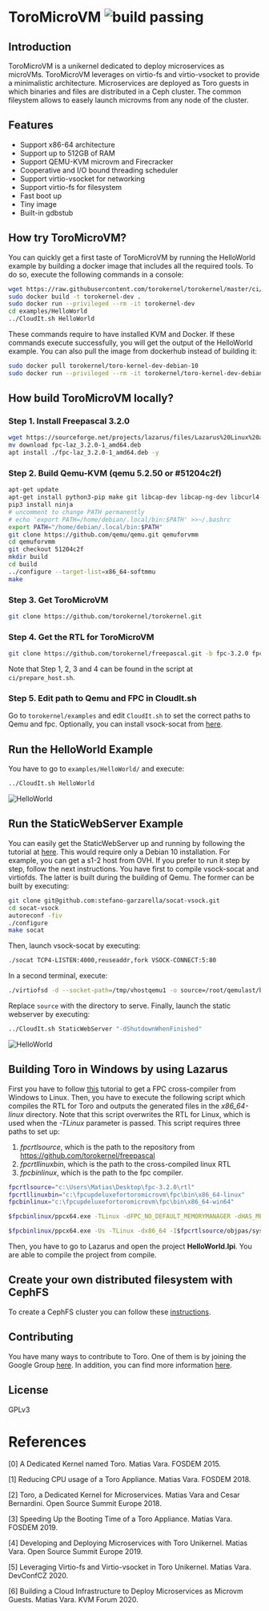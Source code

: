 # ToroMicroVM ![build passing](https://api.travis-ci.org/torokernel/torokernel.svg?branch=master)
## Introduction
ToroMicroVM is a unikernel dedicated to deploy microservices as microVMs. ToroMicroVM leverages on virtio-fs and virtio-vsocket to provide a minimalistic architecture. Microservices are deployed as Toro guests in which binaries and files are distributed in a Ceph cluster. The common fileystem allows to easely launch microvms from any node of the cluster.

## Features
* Support x86-64 architecture
* Support up to 512GB of RAM
* Support QEMU-KVM microvm and Firecracker
* Cooperative and I/O bound threading scheduler
* Support virtio-vsocket for networking
* Support virtio-fs for filesystem
* Fast boot up
* Tiny image
* Built-in gdbstub

## How try ToroMicroVM?
You can quickly get a first taste of ToroMicroVM by running the HelloWorld example by building a docker image that includes all the required tools. To do so, execute the following commands in a console:

```bash
wget https://raw.githubusercontent.com/torokernel/torokernel/master/ci/Dockerfile
sudo docker build -t torokernel-dev .
sudo docker run --privileged --rm -it torokernel-dev
cd examples/HelloWorld
../CloudIt.sh HelloWorld
```
These commands require to have installed KVM and Docker. If these commands execute successfully, you will get the output of the HelloWorld example. You can also pull the image from dockerhub instead of building it:
```bash
sudo docker pull torokernel/toro-kernel-dev-debian-10
sudo docker run --privileged --rm -it torokernel/toro-kernel-dev-debian-10
```

## How build ToroMicroVM locally?
### Step 1. Install Freepascal 3.2.0
```bash
wget https://sourceforge.net/projects/lazarus/files/Lazarus%20Linux%20amd64%20DEB/Lazarus%202.0.10/fpc-laz_3.2.0-1_amd64.deb/download
mv download fpc-laz_3.2.0-1_amd64.deb
apt install ./fpc-laz_3.2.0-1_amd64.deb -y
```
### Step 2. Build Qemu-KVM (qemu 5.2.50 or #51204c2f)
```bash
apt-get update
apt-get install python3-pip make git libcap-dev libcap-ng-dev libcurl4-gnutls-dev libgtk-3-dev libglib2.0-dev libpixman-1-dev libseccomp-dev -y
pip3 install ninja
# uncomment to change PATH permanently
# echo 'export PATH=/home/debian/.local/bin:$PATH' >>~/.bashrc
export PATH="/home/debian/.local/bin:$PATH"
git clone https://github.com/qemu/qemu.git qemuforvmm
cd qemuforvmm
git checkout 51204c2f
mkdir build 
cd build
../configure --target-list=x86_64-softmmu
make
```
### Step 3. Get ToroMicroVM
```bash
git clone https://github.com/torokernel/torokernel.git
```
### Step 4. Get the RTL for ToroMicroVM
```bash
git clone https://github.com/torokernel/freepascal.git -b fpc-3.2.0 fpc-3.2.0
```
Note that Step 1, 2, 3 and 4 can be found in the script at `ci/prepare_host.sh`.

### Step 5. Edit path to Qemu and FPC in CloudIt.sh
Go to `torokernel/examples` and edit `CloudIt.sh` to set the correct paths to Qemu and fpc. Optionally, you can install vsock-socat from [here](https://github.com/stefano-garzarella/socat-vsock).

## Run the HelloWorld Example
You have to go to `examples/HelloWorld/` and execute:
```bash
../CloudIt.sh HelloWorld
```
![HelloWorld](https://github.com/torokernel/torokernel/wiki/images/helloworld.gif)

## Run the StaticWebServer Example
You can easily get the StaticWebServer up and running by following the tutorial at [here](https://github.com/torokernel/torowebserverappliance). This would require only a Debian 10 installation. For example, you can get a s1-2 host from OVH. If you prefer to run it step by step, follow the next instructions. You have first to compile vsock-socat and virtiofds. The latter is built during the building of Qemu. The former can be built by executing:
```bash
git clone git@github.com:stefano-garzarella/socat-vsock.git
cd socat-vsock
autoreconf -fiv
./configure
make socat
```
Then, launch vsock-socat by executing:

```bash
./socat TCP4-LISTEN:4000,reuseaddr,fork VSOCK-CONNECT:5:80
```
In a second terminal, execute:

```bash
./virtiofsd -d --socket-path=/tmp/vhostqemu1 -o source=/root/qemulast/build/testdir/ -o cache=always
```

Replace `source` with the directory to serve. Finally, launch the static webserver by executing:  

```bash
../CloudIt.sh StaticWebServer "-dShutdownWhenFinished"
```
![HelloWorld](https://github.com/torokernel/torokernel/wiki/images/staticwebser.gif)

## Building Toro in Windows by using Lazarus
First you have to follow [this](https://github.com/torokernel/torokernel/wiki/How-to-get-a-Crosscompiler-of-Freepascal-for-a-Windows-host-and-Linux-target) tutorial to get a FPC cross-compiler from Windows to Linux.  Then, you have to execute the following script which compiles the RTL for Toro and outputs the generated files in the *x86_64-linux* directory. Note that this script overwrites the RTL for Linux, which is used when the *-TLinux* parameter is passed. This script requires three paths to set up:

1.  *fpcrtlsource*, which is the path to the repository from https://github.com/torokernel/freepascal
2.  *fpcrtllinuxbin*, which is the path to the cross-compiled linux RTL
3. *fpcbinlinux*, which is the path to the fpc compiler.

```bash
fpcrtlsource="c:\Users\Matias\Desktop\fpc-3.2.0\rtl"
fpcrtllinuxbin="c:\fpcupdeluxefortoromicrovm\fpc\bin\x86_64-linux"
fpcbinlinux="c:\fpcupdeluxefortoromicrovm\fpc\bin\x86_64-win64"

$fpcbinlinux/ppcx64.exe -TLinux -dFPC_NO_DEFAULT_MEMORYMANAGER -dHAS_MEMORYMANAGER -uFPC_HAS_INDIRECT_ENTRY_INFORMATION -dx86_64 -I$fpcrtlsource/objpas/sysutils/ -I$fpcrtlsource/linux/x86_64/ -I$fpcrtlsource/x86_64/ -I$fpcrtlsource/linux/ -I$fpcrtlsource/inc/ -I$fpcrtlsource/unix/ -Fu$fpcrtlsource/unix/ -Fu$fpcrtlsource/linux/ -MObjfpc $fpcrtlsource/linux/si_prc.pp -Fu$fpcrtlsource/objpas -Fu$fpcrtlsource/inc -FE$fpcrtllinuxbin

$fpcbinlinux/ppcx64.exe -Us -TLinux -dx86_64 -I$fpcrtlsource/objpas/sysutils/ -I$fpcrtlsource/linux/x86_64/ -I$fpcrtlsource/x86_64/ -I$fpcrtlsource/linux/ -I$fpcrtlsource/inc/ -I$fpcrtlsource/unix/ -Fu$fpcrtlsource/unix -Fu$fpcrtlsource/linux -Fu$fpcrtlsource/objpas -Fu$fpcrtlsource/inc $fpcrtlsource/linux/system.pp -FE$fpcrtllinuxbin
```

Then, you have to go to Lazarus and open the project **HelloWorld.lpi**. You are able to compile the project from compile.

## Create your own distributed filesystem with CephFS
To create a CephFS cluster you can follow these [instructions](https://github.com/torokernel/torocloudscripts).

## Contributing
You have many ways to contribute to Toro. One of them is by joining the Google Group [here](https://groups.google.com/forum/#!forum/torokernel). In addition, you can find more information [here](
https://github.com/MatiasVara/torokernel/wiki/How-to-Contribute).

## License
GPLv3

# References
[0] A Dedicated Kernel named Toro. Matias Vara. FOSDEM 2015.

[1] Reducing CPU usage of a Toro Appliance. Matias Vara. FOSDEM 2018.

[2] Toro, a Dedicated Kernel for Microservices. Matias Vara and Cesar Bernardini. Open Source Summit Europe 2018.

[3] Speeding Up the Booting Time of a Toro Appliance. Matias Vara. FOSDEM 2019.

[4] Developing and Deploying Microservices with Toro Unikernel. Matias Vara. Open Source Summit Europe 2019.

[5] Leveraging Virtio-fs and Virtio-vsocket in Toro Unikernel. Matias Vara. DevConfCZ 2020.

[6] Building a Cloud Infrastructure to Deploy Microservices as Microvm Guests. Matias Vara. KVM Forum 2020.

